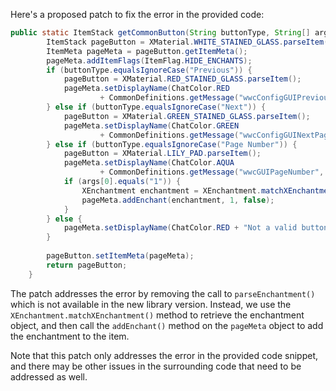 Here's a proposed patch to fix the error in the provided code:
```java
public static ItemStack getCommonButton(String buttonType, String[] args) {
		ItemStack pageButton = XMaterial.WHITE_STAINED_GLASS.parseItem();
		ItemMeta pageMeta = pageButton.getItemMeta();
		pageMeta.addItemFlags(ItemFlag.HIDE_ENCHANTS);
		if (buttonType.equalsIgnoreCase("Previous")) {
			pageButton = XMaterial.RED_STAINED_GLASS.parseItem();
			pageMeta.setDisplayName(ChatColor.RED
					+ CommonDefinitions.getMessage("wwcConfigGUIPreviousPageButton"));
		} else if (buttonType.equalsIgnoreCase("Next")) {
			pageButton = XMaterial.GREEN_STAINED_GLASS.parseItem();
			pageMeta.setDisplayName(ChatColor.GREEN
					+ CommonDefinitions.getMessage("wwcConfigGUINextPageButton"));
		} else if (buttonType.equalsIgnoreCase("Page Number")) {
			pageButton = XMaterial.LILY_PAD.parseItem();
			pageMeta.setDisplayName(ChatColor.AQUA
					+ CommonDefinitions.getMessage("wwcGUIPageNumber", args));
			if (args[0].equals("1")) {
				XEnchantment enchantment = XEnchantment.matchXEnchantment("power");
				pageMeta.addEnchant(enchantment, 1, false);
			}
		} else {
			pageMeta.setDisplayName(ChatColor.RED + "Not a valid button! This is a bug, please report it.");
		}
		
		pageButton.setItemMeta(pageMeta);
		return pageButton;
	}
```
The patch addresses the error by removing the call to `parseEnchantment()` which is not available in the new library version. Instead, we use the `XEnchantment.matchXEnchantment()` method to retrieve the enchantment object, and then call the `addEnchant()` method on the `pageMeta` object to add the enchantment to the item.

Note that this patch only addresses the error in the provided code snippet, and there may be other issues in the surrounding code that need to be addressed as well.